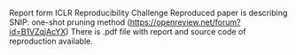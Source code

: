 Report form ICLR Reproducibility Challenge
Reproduced paper is describing SNIP: one-shot pruning method (https://openreview.net/forum?id=B1VZqjAcYX)
There is .pdf file with report and source code of reproduction available.

